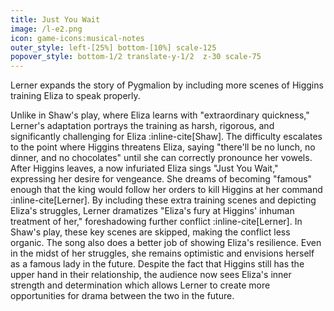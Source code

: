 ```yaml
---
title: Just You Wait
image: /l-e2.png
icon: game-icons:musical-notes
outer_style: left-[25%] bottom-[10%] scale-125
popover_style: bottom-1/2 translate-y-1/2  z-30 scale-75
---
```

Lerner expands the story of Pygmalion by including more scenes of Higgins training Eliza to speak properly.
<!--more-->
Unlike in Shaw's play, where Eliza learns with "extraordinary quickness," Lerner's adaptation portrays the training as harsh, rigorous, and significantly challenging for Eliza :inline-cite[Shaw]. The difficulty escalates to the point where Higgins threatens Eliza, saying "there'll be no lunch, no dinner, and no chocolates" until she can correctly pronounce her vowels. After Higgins leaves, a now infuriated Eliza sings "Just You Wait," expressing her desire for vengeance. She dreams of becoming "famous" enough that the king would follow her orders to kill Higgins at her command :inline-cite[Lerner]. By including these extra training scenes and depicting Eliza's struggles, Lerner dramatizes "Eliza's fury at Higgins' inhuman treatment of her," foreshadowing further conflict :inline-cite[Lerner]. In Shaw's play, these key scenes are skipped, making the conflict less organic. The song also does a better job of showing Eliza's resilience. Even in the midst of her struggles, she remains optimistic and envisions herself as a famous lady in the future. Despite the fact that Higgins still has the upper hand in their relationship, the audience now sees Eliza's inner strength and determination which allows Lerner to create more opportunities for drama between the two in the future.
